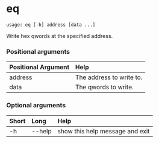<!-- THIS PART OF THIS FILE IS AUTOGENERATED. DO NOT MODIFY IT. See scripts/generate-docs.sh -->
# eq

```text
usage: eq [-h] address [data ...]

```

Write hex qwords at the specified address.
### Positional arguments

|Positional Argument|Help|
| :--- | :--- |
|address|The address to write to.|
|data|The qwords to write.|

### Optional arguments

|Short|Long|Help|
| :--- | :--- | :--- |
|-h|--help|show this help message and exit|

<!-- END OF AUTOGENERATED PART. Do not modify this line or the line below, they mark the end of the auto-generated part of the file. If you want to extend the documentation in a way which cannot easily be done by adding to the command help description, write below the following line. -->
<!-- ------------\>8---- ----\>8---- ----\>8------------ -->

